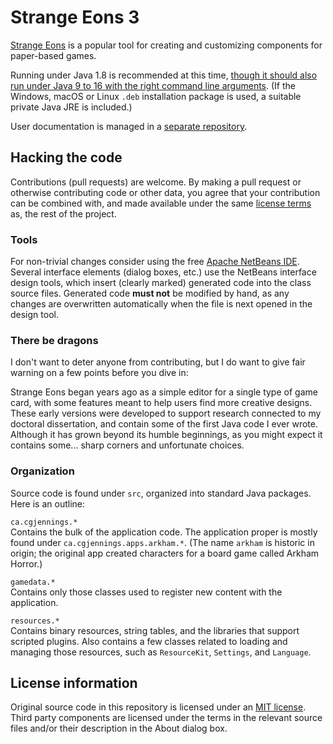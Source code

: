# Strange Eons 3

[Strange Eons](https://strangeeons.cgjennings.ca) is a popular tool for creating and customizing components for paper-based games.

Running under Java 1.8 is recommended at this time, [though it should also run under Java 9 to 16 with the right command line arguments](http://se3docs.cgjennings.ca/um-install-other.html). (If the Windows, macOS or Linux `.deb` installation package is used, a suitable private Java JRE is included.)

User documentation is managed in a [separate repository](https://github.com/CGJennings/se3docs).

## Hacking the code

Contributions (pull requests) are welcome. By making a pull request or otherwise contributing code or other data, you agree that your contribution can be combined with, and made available under the same [license terms](LICENSE.txt) as, the rest of the project.

### Tools

For non-trivial changes consider using the free [Apache NetBeans IDE](https://netbeans.apache.org/). Several interface elements (dialog boxes, etc.) use the NetBeans interface design tools, which insert (clearly marked) generated code into the class source files. Generated code **must not** be modified by hand, as any changes are overwritten automatically when the file is next opened in the design tool.

### There be dragons

I don't want to deter anyone from contributing, but I do want to give fair warning on a few points before you dive in:

Strange Eons began years ago as a simple editor for a single type of game card, with some features meant to help users find more creative designs. These early versions were developed to support research connected to my doctoral dissertation, and contain some of the first Java code I ever wrote. Although it has grown beyond its humble beginnings, as you might expect it contains some... sharp corners and unfortunate choices.

### Organization

Source code is found under `src`, organized into standard Java packages. Here is an outline:

`ca.cgjennings.*`  
Contains the bulk of the application code. The application proper is mostly found under `ca.cgjennings.apps.arkham.*`. (The name `arkham` is historic in origin; the original app created characters for a board game called Arkham Horror.)

`gamedata.*`  
Contains only those classes used to register new content with the application.

`resources.*`  
Contains binary resources, string tables, and the libraries that support scripted plugins. Also contains a few classes related to loading and managing those resources, such as `ResourceKit`, `Settings`, and `Language`.

## License information

Original source code in this repository is licensed under an [MIT license](LICENSE.txt). Third party components are licensed under the terms in the relevant source files and/or their description in the About dialog box.
